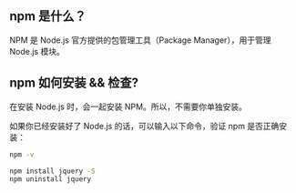 <PageHeader content="NPM 的安装与使用" />

## npm 是什么？

NPM 是 Node.js 官方提供的包管理工具（Package Manager），用于管理 Node.js 模块。

## npm 如何安装 && 检查?

在安装 Node.js 时，会一起安装 NPM。所以，不需要你单独安装。

如果你已经安装好了 Node.js 的话，可以输入以下命令，验证 npm 是否正确安装：

```sh
npm -v

npm install jquery -S
npm uninstall jquery
```
